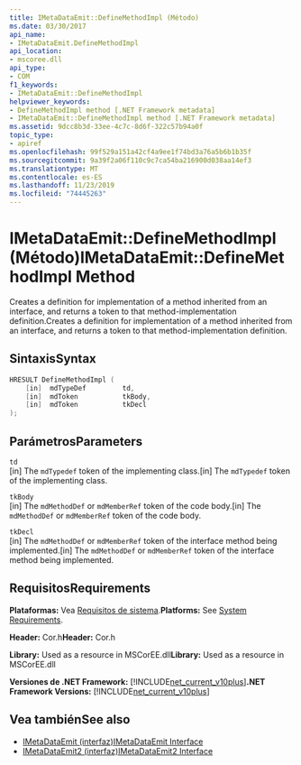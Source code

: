 ```yaml
---
title: IMetaDataEmit::DefineMethodImpl (Método)
ms.date: 03/30/2017
api_name:
- IMetaDataEmit.DefineMethodImpl
api_location:
- mscoree.dll
api_type:
- COM
f1_keywords:
- IMetaDataEmit::DefineMethodImpl
helpviewer_keywords:
- DefineMethodImpl method [.NET Framework metadata]
- IMetaDataEmit::DefineMethodImpl method [.NET Framework metadata]
ms.assetid: 9dcc8b3d-33ee-4c7c-8d6f-322c57b94a0f
topic_type:
- apiref
ms.openlocfilehash: 99f529a151a42cf4a9ee1f74bd3a76a5b6b1b35f
ms.sourcegitcommit: 9a39f2a06f110c9c7ca54ba216900d038aa14ef3
ms.translationtype: MT
ms.contentlocale: es-ES
ms.lasthandoff: 11/23/2019
ms.locfileid: "74445263"
---
```

# <a name="imetadataemitdefinemethodimpl-method"></a><span data-ttu-id="a9848-102">IMetaDataEmit::DefineMethodImpl (Método)</span><span class="sxs-lookup"><span data-stu-id="a9848-102">IMetaDataEmit::DefineMethodImpl Method</span></span>
<span data-ttu-id="a9848-103">Creates a definition for implementation of a method inherited from an interface, and returns a token to that method-implementation definition.</span><span class="sxs-lookup"><span data-stu-id="a9848-103">Creates a definition for implementation of a method inherited from an interface, and returns a token to that method-implementation definition.</span></span>  
  
## <a name="syntax"></a><span data-ttu-id="a9848-104">Sintaxis</span><span class="sxs-lookup"><span data-stu-id="a9848-104">Syntax</span></span>  
  
```cpp  
HRESULT DefineMethodImpl (   
    [in]  mdTypeDef         td,   
    [in]  mdToken           tkBody,   
    [in]  mdToken           tkDecl  
);  
```  
  
## <a name="parameters"></a><span data-ttu-id="a9848-105">Parámetros</span><span class="sxs-lookup"><span data-stu-id="a9848-105">Parameters</span></span>  
 `td`  
 <span data-ttu-id="a9848-106">[in] The `mdTypedef` token of the implementing class.</span><span class="sxs-lookup"><span data-stu-id="a9848-106">[in] The `mdTypedef` token of the implementing class.</span></span>  
  
 `tkBody`  
 <span data-ttu-id="a9848-107">[in] The `mdMethodDef` or `mdMemberRef` token of the code body.</span><span class="sxs-lookup"><span data-stu-id="a9848-107">[in] The `mdMethodDef` or `mdMemberRef` token of the code body.</span></span>  
  
 `tkDecl`  
 <span data-ttu-id="a9848-108">[in] The `mdMethodDef` or `mdMemberRef` token of the interface method being implemented.</span><span class="sxs-lookup"><span data-stu-id="a9848-108">[in] The `mdMethodDef` or `mdMemberRef` token of the interface method being implemented.</span></span>  
  
## <a name="requirements"></a><span data-ttu-id="a9848-109">Requisitos</span><span class="sxs-lookup"><span data-stu-id="a9848-109">Requirements</span></span>  
 <span data-ttu-id="a9848-110">**Plataformas:** Vea [Requisitos de sistema](../../../../docs/framework/get-started/system-requirements.md).</span><span class="sxs-lookup"><span data-stu-id="a9848-110">**Platforms:** See [System Requirements](../../../../docs/framework/get-started/system-requirements.md).</span></span>  
  
 <span data-ttu-id="a9848-111">**Header:** Cor.h</span><span class="sxs-lookup"><span data-stu-id="a9848-111">**Header:** Cor.h</span></span>  
  
 <span data-ttu-id="a9848-112">**Library:** Used as a resource in MSCorEE.dll</span><span class="sxs-lookup"><span data-stu-id="a9848-112">**Library:** Used as a resource in MSCorEE.dll</span></span>  
  
 <span data-ttu-id="a9848-113">**Versiones de .NET Framework:** [!INCLUDE[net_current_v10plus](../../../../includes/net-current-v10plus-md.md)]</span><span class="sxs-lookup"><span data-stu-id="a9848-113">**.NET Framework Versions:** [!INCLUDE[net_current_v10plus](../../../../includes/net-current-v10plus-md.md)]</span></span>  
  
## <a name="see-also"></a><span data-ttu-id="a9848-114">Vea también</span><span class="sxs-lookup"><span data-stu-id="a9848-114">See also</span></span>

- [<span data-ttu-id="a9848-115">IMetaDataEmit (interfaz)</span><span class="sxs-lookup"><span data-stu-id="a9848-115">IMetaDataEmit Interface</span></span>](../../../../docs/framework/unmanaged-api/metadata/imetadataemit-interface.md)
- [<span data-ttu-id="a9848-116">IMetaDataEmit2 (interfaz)</span><span class="sxs-lookup"><span data-stu-id="a9848-116">IMetaDataEmit2 Interface</span></span>](../../../../docs/framework/unmanaged-api/metadata/imetadataemit2-interface.md)
